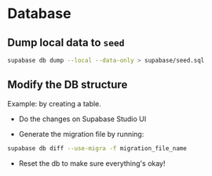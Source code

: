 # Database

## Dump local data to `seed`

```bash
supabase db dump --local --data-only > supabase/seed.sql
```

## Modify the DB structure

Example: by creating a table.

- Do the changes on Supabase Studio UI

- Generate the migration file by running:

```bash
supabase db diff --use-migra -f migration_file_name
```

- Reset the db to make sure everything's okay!